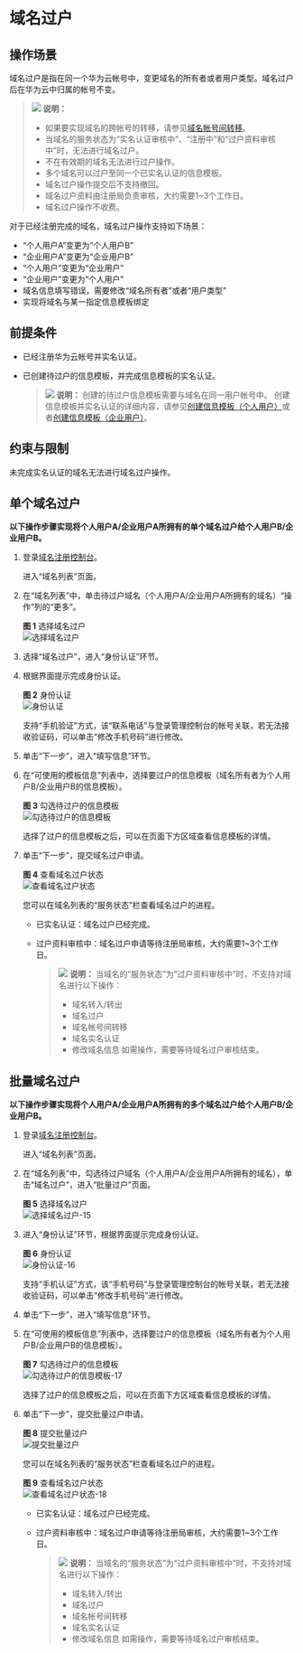 # 域名过户<a name="domain_ug_350002"></a>

## 操作场景<a name="section132164413515"></a>

域名过户是指在同一个华为云帐号中，变更域名的所有者或者用户类型。域名过户后在华为云中归属的帐号不变。

>![](public_sys-resources/icon-note.gif) **说明：** 
>-   如果要实现域名的跨帐号的转移，请参见[域名帐号间转移](域名帐号间转移.md)。
>-   当域名的服务状态为“实名认证审核中”、“注册中”和“过户资料审核中”时，无法进行域名过户。
>-   不在有效期的域名无法进行过户操作。
>-   多个域名可以过户至同一个已实名认证的信息模板。
>-   域名过户操作提交后不支持撤回。
>-   域名过户资料由注册局负责审核，大约需要1\~3个工作日。
>-   域名过户操作不收费。

对于已经注册完成的域名，域名过户操作支持如下场景：

-   “个人用户A”变更为“个人用户B”
-   “企业用户A”变更为“企业用户B”
-   “个人用户”变更为“企业用户”
-   “企业用户”变更为“个人用户”
-   域名信息填写错误，需要修改“域名所有者”或者“用户类型”
-   实现将域名与某一指定信息模板绑定

## 前提条件<a name="section849189121919"></a>

-   已经注册华为云帐号并实名认证。
-   已创建待过户的信息模板，并完成信息模板的实名认证。

    >![](public_sys-resources/icon-note.gif) **说明：** 
    >创建的待过户信息模板需要与域名在同一用户帐号中。
    >创建信息模板并实名认证的详细内容，请参见[创建信息模板（个人用户）](创建信息模板（个人用户）.md)或者[创建信息模板（企业用户）](创建信息模板（企业用户）.md)。


## 约束与限制<a name="section9139103794718"></a>

未完成实名认证的域名无法进行域名过户操作。

## 单个域名过户<a name="section13249271962"></a>

**以下操作步骤实现将个人用户A/企业用户A所拥有的单个域名过户给个人用户B/企业用户B。**

1.  登录[域名注册控制台](https://console.huaweicloud.com/domain/?region=cn-north-4#/domain/list)。

    进入“域名列表”页面。


1.  在“域名列表”中，单击待过户域名（个人用户A/企业用户A所拥有的域名）“操作”列的“更多”。

    **图 1**  选择域名过户<a name="fig1315721716715"></a>  
    ![](figures/选择域名过户.png "选择域名过户")

2.  选择“域名过户”，进入“身份认证”环节。
3.  根据界面提示完成身份认证。

    **图 2**  身份认证<a name="fig488581123517"></a>  
    ![](figures/身份认证.png "身份认证")

    支持“手机验证”方式，该“联系电话”与登录管理控制台的帐号关联，若无法接收验证码，可以单击“修改手机号码”进行修改。

4.  单击“下一步”，进入“填写信息”环节。
5.  在“可使用的模板信息”列表中，选择要过户的信息模板（域名所有者为个人用户B/企业用户B的信息模板）。

    **图 3**  勾选待过户的信息模板<a name="fig101288014298"></a>  
    ![](figures/勾选待过户的信息模板.png "勾选待过户的信息模板")

    选择了过户的信息模板之后，可以在页面下方区域查看信息模板的详情。

6.  单击“下一步”，提交域名过户申请。

    **图 4**  查看域名过户状态<a name="fig192642325458"></a>  
    ![](figures/查看域名过户状态.png "查看域名过户状态")

    您可以在域名列表的“服务状态”栏查看域名过户的进程。

    -   已实名认证：域名过户已经完成。
    -   过户资料审核中：域名过户申请等待注册局审核，大约需要1\~3个工作日。

        >![](public_sys-resources/icon-note.gif) **说明：** 
        >当域名的“服务状态”为“过户资料审核中”时，不支持对域名进行以下操作：
        >-   域名转入/转出
        >-   域名过户
        >-   域名帐号间转移
        >-   域名实名认证
        >-   修改域名信息
        >如需操作，需要等待域名过户审核结束。



## 批量域名过户<a name="section9730135821312"></a>

**以下操作步骤实现将个人用户A/企业用户A所拥有的多个域名过户给个人用户B/企业用户B。**

1.  登录[域名注册控制台](https://console.huaweicloud.com/domain/?region=cn-north-4#/domain/list)。

    进入“域名列表”页面。


1.  在“域名列表”中，勾选待过户域名（个人用户A/企业用户A所拥有的域名），单击“域名过户”，进入“批量过户”页面。

    **图 5**  选择域名过户<a name="fig11730258141311"></a>  
    ![](figures/选择域名过户-15.png "选择域名过户-15")

2.  进入“身份认证”环节，根据界面提示完成身份认证。

    **图 6**  身份认证<a name="fig107315581130"></a>  
    ![](figures/身份认证-16.png "身份认证-16")

    支持“手机认证”方式，该“手机号码”与登录管理控制台的帐号关联，若无法接收验证码，可以单击“修改手机号码”进行修改。

3.  单击“下一步”，进入“填写信息”环节。
4.  在“可使用的模板信息”列表中，选择要过户的信息模板（域名所有者为个人用户B/企业用户B的信息模板）。

    **图 7**  勾选待过户的信息模板<a name="fig187312585139"></a>  
    ![](figures/勾选待过户的信息模板-17.png "勾选待过户的信息模板-17")

    选择了过户的信息模板之后，可以在页面下方区域查看信息模板的详情。

5.  单击“下一步”，提交批量过户申请。

    **图 8**  提交批量过户<a name="fig25541343101019"></a>  
    ![](figures/提交批量过户.png "提交批量过户")

    您可以在域名列表的“服务状态”栏查看域名过户的进程。

    **图 9**  查看域名过户状态<a name="fig13968142918101"></a>  
    ![](figures/查看域名过户状态-18.png "查看域名过户状态-18")

    -   已实名认证：域名过户已经完成。
    -   过户资料审核中：域名过户申请等待注册局审核，大约需要1\~3个工作日。

        >![](public_sys-resources/icon-note.gif) **说明：** 
        >当域名的“服务状态”为“过户资料审核中”时，不支持对域名进行以下操作：
        >-   域名转入/转出
        >-   域名过户
        >-   域名帐号间转移
        >-   域名实名认证
        >-   修改域名信息
        >如需操作，需要等待域名过户审核结束。



